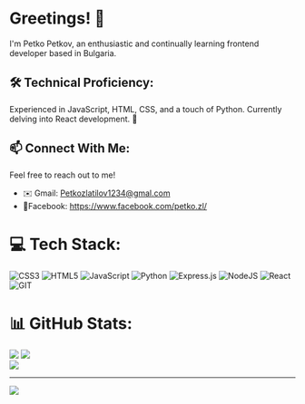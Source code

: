 # Greetings! 👋 
I'm Petko Petkov, an enthusiastic and continually learning frontend developer based in Bulgaria.

## 🛠️ Technical Proficiency:
Experienced in JavaScript, HTML, CSS, and a touch of Python. Currently delving into React development. 🚀

## 📫 Connect With Me:

Feel free to reach out to me!

- ✉️ Gmail: Petkozlatilov1234@gmal.com
- 📘Facebook: https://www.facebook.com/petko.zl/ 


# 💻 Tech Stack:
![CSS3](https://img.shields.io/badge/css3-%231572B6.svg?style=for-the-badge&logo=css3&logoColor=white) ![HTML5](https://img.shields.io/badge/html5-%23E34F26.svg?style=for-the-badge&logo=html5&logoColor=white) ![JavaScript](https://img.shields.io/badge/javascript-%23323330.svg?style=for-the-badge&logo=javascript&logoColor=%23F7DF1E) ![Python](https://img.shields.io/badge/python-3670A0?style=for-the-badge&logo=python&logoColor=ffdd54) ![Express.js](https://img.shields.io/badge/express.js-%23404d59.svg?style=for-the-badge&logo=express&logoColor=%2361DAFB)  ![NodeJS](https://img.shields.io/badge/node.js-6DA55F?style=for-the-badge&logo=node.js&logoColor=white) ![React](https://img.shields.io/badge/react-%2320232a.svg?style=for-the-badge&logo=react&logoColor=%2361DAFB) ![GIT](https://img.shields.io/badge/Git-fc6d26?style=for-the-badge&logo=git&logoColor=white)
# 📊 GitHub Stats:
![](https://github-readme-stats.vercel.app/api?username=Petkov-Petko&theme=dark&hide_border=false&include_all_commits=true&count_private=false)
![](https://github-readme-streak-stats.herokuapp.com/?user=Petkov-Petko&theme=dark&hide_border=false)<br/>
![](https://github-readme-stats.vercel.app/api/top-langs/?username=Petkov-Petko&theme=dark&hide_border=false&include_all_commits=true&count_private=false&layout=compact)

---
[![](https://visitcount.itsvg.in/api?id=gushteraa&icon=0&color=3)](https://visitcount.itsvg.in)

<!-- Proudly created with GPRM ( https://gprm.itsvg.in ) -->

